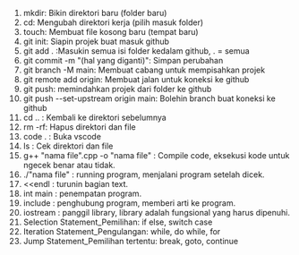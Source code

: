 1. mkdir: Bikin direktori baru (folder baru)
2. cd: Mengubah direktori kerja (pilih masuk folder)
3. touch: Membuat file kosong baru (tempat baru)
4. git init: Siapin projek buat masuk github
5. git add . :Masukin semua isi folder kedalam github, . = semua
6. git commit -m "(hal yang diganti)": Simpan perubahan
7. git branch -M main: Membuat cabang untuk mempisahkan projek
8. git remote add origin: Membuat jalan untuk koneksi ke github
9. git push: memindahkan projek dari folder ke github
10. git push --set-upstream origin main: Bolehin branch buat koneksi ke github
11. cd .. : Kembali ke direktori sebelumnya
12. rm -rf: Hapus direktori dan file
13. code . : Buka vscode
14. ls : Cek direktori dan file
15. g++ "nama file".cpp -o "nama file" : Compile code, eksekusi kode untuk ngecek benar atau tidak.
16. ./"nama file" : running program, menjalani program setelah dicek.
17. <<endl : turunin bagian text.
18. int main : penempatan program.
19. include : penghubung program, memberi arti ke program.
20. iostream : panggil library, library adalah fungsional yang harus dipenuhi.
21. Selection Statement_Pemilihan: if else, switch case
22. Iteration Statement_Pengulangan: while, do while, for
23. Jump Statement_Pemilihan tertentu: break, goto, continue